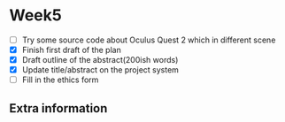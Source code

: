 # Week5
- [ ] Try some source code about Oculus Quest 2 which in different scene
- [x] Finish first draft of the plan
- [x] Draft outline of the abstract(200ish words)
- [x] Update title/abstract on the project system
- [ ] Fill in the ethics form

## Extra information

